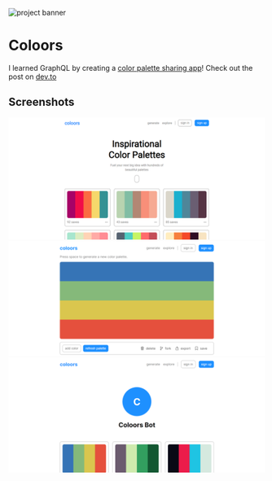 ![project banner](https://project-banner.phamn23.repl.co/?title=Coloors&description=I%20learned%20GraphQL%20by%20creating%20a%20color%20palette%20sharing%20app&stack=html,css,js)

# Coloors
I learned GraphQL by creating a [color palette sharing app](https://colors-app.phamn23.repl.co/)! Check out the post on [dev.to](https://dev.to/phamn23/showdev-coloors-the-coolors-color-palette-clone-2npj)

## Screenshots
![main app](/screenshots/main-app.png)
![generator](/screenshots/generator.png)
![profile](/screenshots/profile.png)
